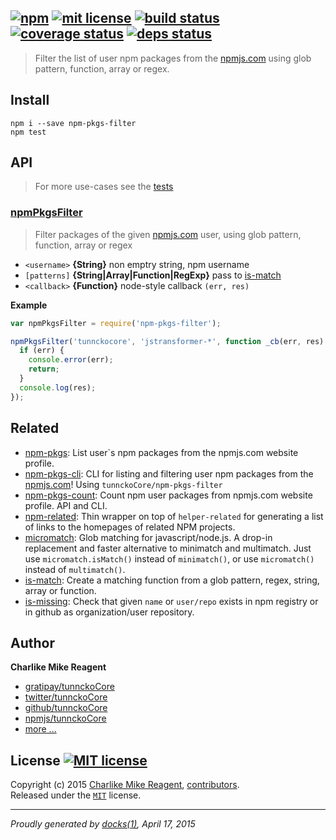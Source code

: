 ## [![npm][npmjs-img]][npmjs-url] [![mit license][license-img]][license-url] [![build status][travis-img]][travis-url] [![coverage status][coveralls-img]][coveralls-url] [![deps status][daviddm-img]][daviddm-url]

> Filter the list of user npm packages from the [npmjs.com](https://npmjs.com) using glob pattern, function, array or regex.

## Install
```
npm i --save npm-pkgs-filter
npm test
```


## API
> For more use-cases see the [tests](./test.js)

### [npmPkgsFilter](./index.js#L37)
> Filter packages of the given [npmjs.com](http://npm.im) user, using glob pattern, function, array or regex

- `<username>` **{String}**  non emptry string, npm username
- `[patterns]` **{String|Array|Function|RegExp}**  pass to [is-match][is-match]
- `<callback>` **{Function}** node-style callback `(err, res)`

**Example**
```js
var npmPkgsFilter = require('npm-pkgs-filter');

npmPkgsFilter('tunnckocore', 'jstransformer-*', function _cb(err, res) {
  if (err) {
    console.error(err);
    return;
  }
  console.log(res);
});
```

## Related
- [npm-pkgs](https://github.com/tunnckoCore/npm-pkgs): List user`s npm packages from the npmjs.com website profile.
- [npm-pkgs-cli](https://github.com/tunnckoCore/npm-pkgs-cli): CLI for listing and filtering user npm packages from the [npmjs.com](https://npmjs.com)!  Using `tunnckoCore/npm-pkgs-filter`
- [npm-pkgs-count](https://github.com/tunnckoCore/npm-pkgs-count): Count npm user packages from npmjs.com website profile. API and CLI.
- [npm-related](https://github.com/tunnckoCore/npm-related): Thin wrapper on top of `helper-related` for generating a list of links to the homepages of related NPM projects.
- [micromatch](https://github.com/jonschlinkert/micromatch): Glob matching for javascript/node.js. A drop-in replacement and faster alternative to minimatch and multimatch. Just use `micromatch.isMatch()` instead of `minimatch()`, or use `micromatch()` instead of `multimatch()`.
- [is-match](https://github.com/jonschlinkert/is-match): Create a matching function from a glob pattern, regex, string, array or function.
- [is-missing](https://github.com/tunnckoCore/is-missing): Check that given `name` or `user/repo` exists in npm registry or in github as organization/user repository.



## Author
**Charlike Mike Reagent**
+ [gratipay/tunnckoCore][author-gratipay]
+ [twitter/tunnckoCore][author-twitter]
+ [github/tunnckoCore][author-github]
+ [npmjs/tunnckoCore][author-npmjs]
+ [more ...][contrib-more]


## License [![MIT license][license-img]][license-url]
Copyright (c) 2015 [Charlike Mike Reagent][contrib-more], [contributors][contrib-graf].  
Released under the [`MIT`][license-url] license.


[npmjs-url]: http://npm.im/npm-pkgs
[npmjs-img]: https://img.shields.io/npm/v/npm-pkgs-filter.svg?style=flat&label=npm-pkgs-filter

[coveralls-url]: https://coveralls.io/r/tunnckoCore/npm-pkgs-filter?branch=master
[coveralls-img]: https://img.shields.io/coveralls/tunnckoCore/npm-pkgs-filter.svg?style=flat

[license-url]: https://github.com/tunnckoCore/npm-pkgs-filter/blob/master/license.md
[license-img]: https://img.shields.io/badge/license-MIT-blue.svg?style=flat

[travis-url]: https://travis-ci.org/tunnckoCore/npm-pkgs-filter
[travis-img]: https://img.shields.io/travis/tunnckoCore/npm-pkgs-filter.svg?style=flat

[daviddm-url]: https://david-dm.org/tunnckoCore/npm-pkgs-filter
[daviddm-img]: https://img.shields.io/david/tunnckoCore/npm-pkgs-filter.svg?style=flat

[author-gratipay]: https://gratipay.com/tunnckoCore
[author-twitter]: https://twitter.com/tunnckoCore
[author-github]: https://github.com/tunnckoCore
[author-npmjs]: https://npmjs.org/~tunnckocore

[contrib-more]: http://j.mp/1stW47C
[contrib-graf]: https://github.com/tunnckoCore/npm-pkgs-filter/graphs/contributors

[is-match]: https://github.com/jonschlinkert/is-match

***

_Proudly generated by [docks(1)](https://github.com/tunnckoCore), April 17, 2015_